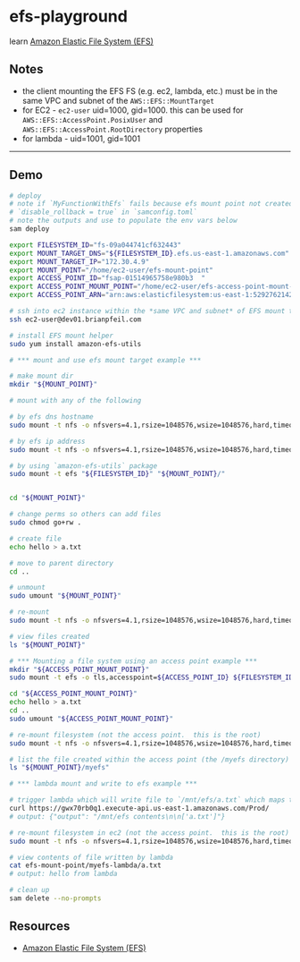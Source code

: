 # efs-playground

learn [Amazon Elastic File System (EFS)](https://docs.aws.amazon.com/efs/latest/ug/whatisefs.html)

## Notes

* the client mounting the EFS FS (e.g. ec2, lambda, etc.) must be in the same VPC and subnet of the `AWS::EFS::MountTarget`
* for EC2 - `ec2-user` uid=1000, gid=1000.  this can be used for `AWS::EFS::AccessPoint.PosixUser` and `AWS::EFS::AccessPoint.RootDirectory` properties
* for lambda - uid=1001, gid=1001

---
## Demo

```sh
# deploy
# note if `MyFunctionWithEfs` fails because efs mount point not created, re-run deploy and ensure
# `disable_rollback = true` in `samconfig.toml`
# note the outputs and use to populate the env vars below
sam deploy

export FILESYSTEM_ID="fs-09a044741cf632443"
export MOUNT_TARGET_DNS="${FILESYSTEM_ID}.efs.us-east-1.amazonaws.com"
export MOUNT_TARGET_IP="172.30.4.9"
export MOUNT_POINT="/home/ec2-user/efs-mount-point"
export ACCESS_POINT_ID="fsap-01514965758e980b3  "
export ACCESS_POINT_MOUNT_POINT="/home/ec2-user/efs-access-point-mount-point-01"
export ACCESS_POINT_ARN="arn:aws:elasticfilesystem:us-east-1:529276214230:access-point/fsap-01514965758e980b3"

# ssh into ec2 instance within the *same VPC and subnet* of EFS mount target(s)
ssh ec2-user@dev01.brianpfeil.com

# install EFS mount helper
sudo yum install amazon-efs-utils

# *** mount and use efs mount target example ***

# make mount dir
mkdir "${MOUNT_POINT}"

# mount with any of the following

# by efs dns hostname
sudo mount -t nfs -o nfsvers=4.1,rsize=1048576,wsize=1048576,hard,timeo=600,retrans=2,noresvport $MOUNT_TARGET_DNS:/ "${MOUNT_POINT}"

# by efs ip address
sudo mount -t nfs -o nfsvers=4.1,rsize=1048576,wsize=1048576,hard,timeo=600,retrans=2,noresvport $MOUNT_TARGET_IP:/  "${MOUNT_POINT}"

# by using `amazon-efs-utils` package
sudo mount -t efs "${FILESYSTEM_ID}" "${MOUNT_POINT}/"


cd "${MOUNT_POINT}"

# change perms so others can add files
sudo chmod go+rw .

# create file
echo hello > a.txt

# move to parent directory
cd ..

# unmount
sudo umount "${MOUNT_POINT}"

# re-mount
sudo mount -t nfs -o nfsvers=4.1,rsize=1048576,wsize=1048576,hard,timeo=600,retrans=2,noresvport $MOUNT_TARGET_DNS:/ "${MOUNT_POINT}"

# view files created
ls "${MOUNT_POINT}"

# *** Mounting a file system using an access point example ***
mkdir "${ACCESS_POINT_MOUNT_POINT}"
sudo mount -t efs -o tls,accesspoint=${ACCESS_POINT_ID} ${FILESYSTEM_ID}: "${ACCESS_POINT_MOUNT_POINT}"

cd "${ACCESS_POINT_MOUNT_POINT}"
echo hello > a.txt
cd ..
sudo umount "${ACCESS_POINT_MOUNT_POINT}"

# re-mount filesystem (not the access point.  this is the root)
sudo mount -t nfs -o nfsvers=4.1,rsize=1048576,wsize=1048576,hard,timeo=600,retrans=2,noresvport $MOUNT_TARGET_DNS:/ "${MOUNT_POINT}"

# list the file created within the access point (the /myefs directory)
ls "${MOUNT_POINT}/myefs"

# *** lambda mount and write to efs example ***

# trigger lambda which will write file to `/mnt/efs/a.txt` which maps to  `myefs-lambda/a.txt` in efs
curl https://gwx70rb0q1.execute-api.us-east-1.amazonaws.com/Prod/
# output: {"output": "/mnt/efs contents\n\n['a.txt']"}

# re-mount filesystem in ec2 (not the access point.  this is the root)
sudo mount -t nfs -o nfsvers=4.1,rsize=1048576,wsize=1048576,hard,timeo=600,retrans=2,noresvport $MOUNT_TARGET_DNS:/ "${MOUNT_POINT}"

# view contents of file written by lambda
cat efs-mount-point/myefs-lambda/a.txt 
# output: hello from lambda

# clean up
sam delete --no-prompts
```

## Resources

- [Amazon Elastic File System (EFS)](https://docs.aws.amazon.com/efs/latest/ug/whatisefs.html)